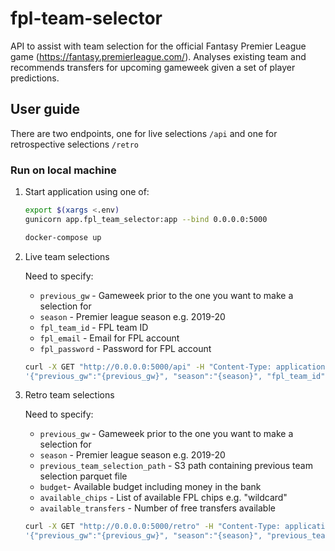 # fpl-team-selector

API to assist with team selection for the official Fantasy Premier League game (https://fantasy.premierleague.com/). Analyses existing team and recommends transfers for upcoming gameweek given a set of player predictions.

## User guide

There are two endpoints, one for live selections `/api` and one for retrospective selections `/retro`

### Run on local machine
1. Start application using one of:
    ```bash
    export $(xargs <.env)
    gunicorn app.fpl_team_selector:app --bind 0.0.0.0:5000
    ```
    ```bash
    docker-compose up
    ```
2. Live team selections
    
    Need to specify:
    - `previous_gw` - Gameweek prior to the one you want to make a selection for
    - `season` - Premier league season e.g. 2019-20
    - `fpl_team_id` - FPL team ID
    - `fpl_email` - Email for FPL account
    - `fpl_password` - Password for FPL account
    
    ```bash
    curl -X GET "http://0.0.0.0:5000/api" -H "Content-Type: application/json" --data \
    '{"previous_gw":"{previous_gw}", "season":"{season}", "fpl_team_id":"{fpl_team_id}", "fpl_email":"{fpl_email}", "fpl_password":"{fpl_password}"}'
    ```
3. Retro team selections

    Need to specify:
    - `previous_gw` - Gameweek prior to the one you want to make a selection for
    - `season` - Premier league season e.g. 2019-20
    - `previous_team_selection_path` - S3 path containing previous team selection parquet file
    - `budget`- Available budget including money in the bank
    - `available_chips` - List of available FPL chips e.g. "wildcard"
    - `available_transfers` - Number of free transfers available
    
    ```bash
    curl -X GET "http://0.0.0.0:5000/retro" -H "Content-Type: application/json" --data \
    '{"previous_gw":"{previous_gw}", "season":"{season}", "previous_team_selection_path":"{previous_team_selection_path}", "budget":"{budget}", "available_chips":"{available_chips}", "available_transfers":"{available_transfers}"}'
    ```
